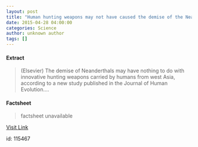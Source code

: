 ```yaml
---
layout: post
title: "Human hunting weapons may not have caused the demise of the Neanderthals"
date: 2015-04-28 04:00:00
categories: Science
author: unknown author
tags: []
---
```



#### Extract
>(Elsevier) The demise of Neanderthals may have nothing to do with innovative hunting weapons carried by humans from west Asia, according to a new study published in the Journal of Human Evolution....

#### Factsheet
>factsheet unavailable

[Visit Link](http://www.eurekalert.org/pub_releases/2015-04/e-hhw042815.php)

id:  115467
